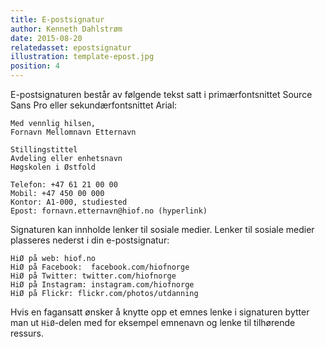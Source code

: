 ```yaml
---
title: E-postsignatur
author: Kenneth Dahlstrøm
date: 2015-08-20
relatedasset: epostsignatur
illustration: template-epost.jpg
position: 4
---
```


E-postsignaturen består av følgende tekst satt i primærfontsnittet Source Sans Pro eller sekundærfontsnittet Arial:

```
Med vennlig hilsen,
Fornavn Mellomnavn Etternavn

Stillingstittel
Avdeling eller enhetsnavn
Høgskolen i Østfold

Telefon: +47 61 21 00 00
Mobil: +47 450 00 000
Kontor: A1-000, studiested
Epost: fornavn.etternavn@hiof.no (hyperlink)
```

Signaturen kan innholde lenker til sosiale medier. Lenker til sosiale medier plasseres nederst i din e-postsignatur:

```
HiØ på web: hiof.no
HiØ på Facebook:  facebook.com/hiofnorge
HiØ på Twitter: twitter.com/hiofnorge
HiØ på Instagram: instagram.com/hiofnorge
HiØ på Flickr: flickr.com/photos/utdanning
```

Hvis en fagansatt ønsker å knytte opp et emnes lenke i signaturen bytter man ut `HiØ`-delen med for eksempel emnenavn og lenke til tilhørende ressurs.
